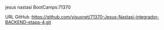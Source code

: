 jesus nastasi
BootCamps:71370

URL GitHub :https://github.com/yisusnet/71370-Jesus-Nastasi-integrador-BACKEND-etapa-4.git

